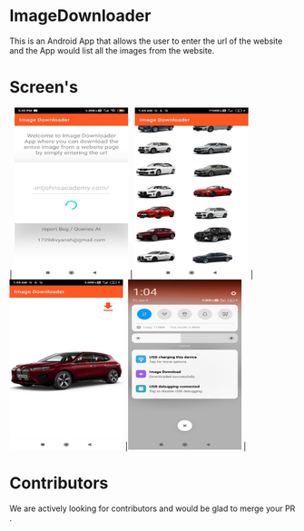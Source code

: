 # ImageDownloader
This is an Android App that allows the user to enter the url of the website and the App would list all the images from the website.
# Screen's

<!-- ![starting screen](https://github.com/dev-divyansh/ImageDownloader/blob/3ae4c76f6bd77030817638dee249bf3b14008a2a/g.jpg)

![display screen](https://github.com/dev-divyansh/ImageDownloader/blob/70e281ae8b2a2bc535b89f4f03b86b046e97488e/sd.jpg) -->

| <img src="https://github.com/dev-divyansh/ImageDownloader/blob/dd5d9b95a34ca1cccd36ffeb046895b3fb89e830/g.jpg"  width="200" height="300" gra> |
<img src="https://github.com/dev-divyansh/ImageDownloader/blob/70e281ae8b2a2bc535b89f4f03b86b046e97488e/sd.jpg" width="200" height="300"> |<img src="https://github.com/dev-divyansh/ImageDownloader/blob/dd5d9b95a34ca1cccd36ffeb046895b3fb89e830/img2.jpg" width="200" height="300"> |<img src="https://github.com/dev-divyansh/ImageDownloader/blob/dd5d9b95a34ca1cccd36ffeb046895b3fb89e830/img3.jpg" width="200" height="300"> |


# Contributors
We are actively looking for contributors and would be glad to merge your PR .


